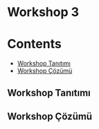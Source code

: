 # Workshop 3

# Contents
* [Workshop Tanıtımı](#intro)
* [Workshop Çözümü](#solution)



## Workshop Tanıtımı <a name="intro"></a>





## Workshop Çözümü <a name="solution"></a>









